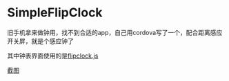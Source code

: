 # SimpleFlipClock

旧手机拿来做钟用，找不到合适的app，自己用cordova写了一个，配合距离感应开关屏，就是个感应钟了

其中钟表界面使用的是[flipclock.js](http://flipclockjs.com)

[截图](https://github.com/luq885/SimpleFlipClock/blob/master/screen.gif?raw=true)

